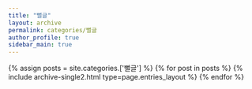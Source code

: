 ```yaml
---
title: "뻘글"
layout: archive
permalink: categories/뻘글
author_profile: true
sidebar_main: true
---
```

{% assign posts = site.categories.['뻘글'] %}
{% for post in posts %} {% include archive-single2.html type=page.entries_layout %} {% endfor %}
